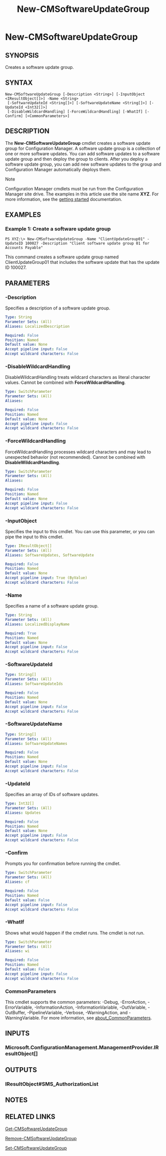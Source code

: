 ﻿---
description: Creates a software update group.
external help file: AdminUI.PS.dll-Help.xml
Module Name: ConfigurationManager
ms.date: 05/07/2019
schema: 2.0.0
title: New-CMSoftwareUpdateGroup
---

# New-CMSoftwareUpdateGroup

## SYNOPSIS
Creates a software update group.

## SYNTAX

```
New-CMSoftwareUpdateGroup [-Description <String>] [-InputObject <IResultObject[]>] -Name <String>
 [-SoftwareUpdateId <String[]>] [-SoftwareUpdateName <String[]>] [-UpdateId <Int32[]>]
 [-DisableWildcardHandling] [-ForceWildcardHandling] [-WhatIf] [-Confirm] [<CommonParameters>]
```

## DESCRIPTION
The **New-CMSoftwareUpdateGroup** cmdlet creates a software update group for Configuration Manager.
A software update group is a collection of one or more software updates.
You can add software updates to a software update group and then deploy the group to clients.
After you deploy a software update group, you can add new software updates to the group and Configuration Manager automatically deploys them.

> [!NOTE]
> Configuration Manager cmdlets must be run from the Configuration Manager site drive.
> The examples in this article use the site name **XYZ**. For more information, see the
> [getting started](/powershell/sccm/overview) documentation.

## EXAMPLES

### Example 1: Create a software update group
```
PS XYZ:\> New-CMSoftwareUpdateGroup -Name "ClientUpdateGroup01" -UpdateID 100027 -Description "Client software update group 01 for Accounts Payable"
```

This command creates a software update group named ClientUpdateGroup01 that includes the software update that has the update ID 100027.

## PARAMETERS

### -Description
Specifies a description of a software update group.

```yaml
Type: String
Parameter Sets: (All)
Aliases: LocalizedDescription

Required: False
Position: Named
Default value: None
Accept pipeline input: False
Accept wildcard characters: False
```

### -DisableWildcardHandling
DisableWildcardHandling treats wildcard characters as literal character values. Cannot be combined with **ForceWildcardHandling**.

```yaml
Type: SwitchParameter
Parameter Sets: (All)
Aliases:

Required: False
Position: Named
Default value: None
Accept pipeline input: False
Accept wildcard characters: False
```

### -ForceWildcardHandling
ForceWildcardHandling processes wildcard characters and may lead to unexpected behavior (not recommended). Cannot be combined with **DisableWildcardHandling**.

```yaml
Type: SwitchParameter
Parameter Sets: (All)
Aliases:

Required: False
Position: Named
Default value: None
Accept pipeline input: False
Accept wildcard characters: False
```

### -InputObject
Specifies the input to this cmdlet.
You can use this parameter, or you can pipe the input to this cmdlet.

```yaml
Type: IResultObject[]
Parameter Sets: (All)
Aliases: SoftwareUpdates, SoftwareUpdate

Required: False
Position: Named
Default value: None
Accept pipeline input: True (ByValue)
Accept wildcard characters: False
```

### -Name
Specifies a name of a software update group.

```yaml
Type: String
Parameter Sets: (All)
Aliases: LocalizedDisplayName

Required: True
Position: Named
Default value: None
Accept pipeline input: False
Accept wildcard characters: False
```

### -SoftwareUpdateId
```yaml
Type: String[]
Parameter Sets: (All)
Aliases: SoftwareUpdateIds

Required: False
Position: Named
Default value: None
Accept pipeline input: False
Accept wildcard characters: False
```

### -SoftwareUpdateName
```yaml
Type: String[]
Parameter Sets: (All)
Aliases: SoftwareUpdateNames

Required: False
Position: Named
Default value: None
Accept pipeline input: False
Accept wildcard characters: False
```

### -UpdateId
Specifies an array of IDs of software updates.

```yaml
Type: Int32[]
Parameter Sets: (All)
Aliases: Updates

Required: False
Position: Named
Default value: None
Accept pipeline input: False
Accept wildcard characters: False
```

### -Confirm
Prompts you for confirmation before running the cmdlet.

```yaml
Type: SwitchParameter
Parameter Sets: (All)
Aliases: cf

Required: False
Position: Named
Default value: False
Accept pipeline input: False
Accept wildcard characters: False
```

### -WhatIf
Shows what would happen if the cmdlet runs.
The cmdlet is not run.

```yaml
Type: SwitchParameter
Parameter Sets: (All)
Aliases: wi

Required: False
Position: Named
Default value: False
Accept pipeline input: False
Accept wildcard characters: False
```

### CommonParameters
This cmdlet supports the common parameters: -Debug, -ErrorAction, -ErrorVariable, -InformationAction, -InformationVariable, -OutVariable, -OutBuffer, -PipelineVariable, -Verbose, -WarningAction, and -WarningVariable. For more information, see [about_CommonParameters](http://go.microsoft.com/fwlink/?LinkID=113216).

## INPUTS

### Microsoft.ConfigurationManagement.ManagementProvider.IResultObject[]

## OUTPUTS

### IResultObject#SMS_AuthorizationList

## NOTES

## RELATED LINKS

[Get-CMSoftwareUpdateGroup](Get-CMSoftwareUpdateGroup.md)

[Remove-CMSoftwareUpdateGroup](Remove-CMSoftwareUpdateGroup.md)

[Set-CMSoftwareUpdateGroup](Set-CMSoftwareUpdateGroup.md)


